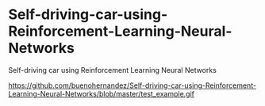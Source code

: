 # Self-driving-car-using-Reinforcement-Learning-Neural-Networks
Self-driving car using Reinforcement Learning Neural Networks

https://github.com/buenohernandez/Self-driving-car-using-Reinforcement-Learning-Neural-Networks/blob/master/test_example.gif
